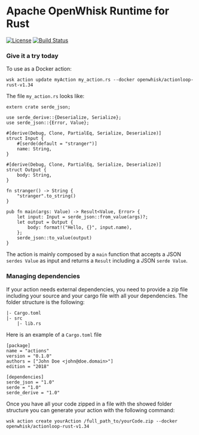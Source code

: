 <!--
#
# Licensed to the Apache Software Foundation (ASF) under one or more
# contributor license agreements.  See the NOTICE file distributed with
# this work for additional information regarding copyright ownership.
# The ASF licenses this file to You under the Apache License, Version 2.0
# (the "License"); you may not use this file except in compliance with
# the License.  You may obtain a copy of the License at
#
#     http://www.apache.org/licenses/LICENSE-2.0
#
# Unless required by applicable law or agreed to in writing, software
# distributed under the License is distributed on an "AS IS" BASIS,
# WITHOUT WARRANTIES OR CONDITIONS OF ANY KIND, either express or implied.
# See the License for the specific language governing permissions and
# limitations under the License.
#
-->
# Apache OpenWhisk Runtime for Rust

[![License](https://img.shields.io/badge/license-Apache--2.0-blue.svg)](http://www.apache.org/licenses/LICENSE-2.0)
[![Build Status](https://travis-ci.org/apache/openwhisk-runtime-rust.svg?branch=master)](https://travis-ci.org/apache/openwhisk-runtime-rust)

### Give it a try today
To use as a Docker action:

```
wsk action update myAction my_action.rs --docker openwhisk/actionloop-rust-v1.34
```

The file `my_action.rs` looks like:

```
extern crate serde_json;

use serde_derive::{Deserialize, Serialize};
use serde_json::{Error, Value};

#[derive(Debug, Clone, PartialEq, Serialize, Deserialize)]
struct Input {
    #[serde(default = "stranger")]
    name: String,
}

#[derive(Debug, Clone, PartialEq, Serialize, Deserialize)]
struct Output {
    body: String,
}

fn stranger() -> String {
    "stranger".to_string()
}

pub fn main(args: Value) -> Result<Value, Error> {
    let input: Input = serde_json::from_value(args)?;
    let output = Output {
        body: format!("Hello, {}", input.name),
    };
    serde_json::to_value(output)
}
```

The action is mainly composed by a `main` function that accepts a JSON `serdes Value` as input and returns a `Result` including a JSON `serde Value`.

### Managing dependencies

If your action needs external dependencies, you need to provide a zip file including your source and your cargo file with all your dependencies. The folder structure is the following:
```
|- Cargo.toml
|- src
    |- lib.rs
```
Here is an example of a `Cargo.toml` file
```
[package]
name = "actions"
version = "0.1.0"
authors = ["John Doe <john@doe.domain>"]
edition = "2018"

[dependencies]
serde_json = "1.0"
serde = "1.0"
serde_derive = "1.0"
```
Once you have all your code zipped in a file with the showed folder structure you can generate your action with the following command:
```
wsk action create yourAction /full_path_to/yourCode.zip --docker openwhisk/actionloop-rust-v1.34
```
